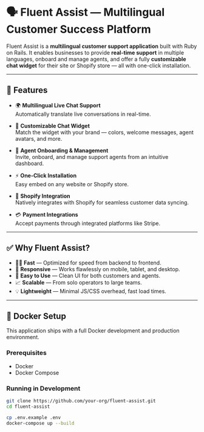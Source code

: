 # 🗣️ Fluent Assist — Multilingual Customer Success Platform

Fluent Assist is a **multilingual customer support application** built with Ruby on Rails. It enables businesses to provide **real-time support** in multiple languages, onboard and manage agents, and offer a fully **customizable chat widget** for their site or Shopify store — all with one-click installation.

---

## 🚀 Features

- 🌍 **Multilingual Live Chat Support**  
  Automatically translate live conversations in real-time.

- 🎨 **Customizable Chat Widget**  
  Match the widget with your brand — colors, welcome messages, agent avatars, and more.

- 👥 **Agent Onboarding & Management**  
  Invite, onboard, and manage support agents from an intuitive dashboard.

- ⚡ **One-Click Installation**  
  Easy embed on any website or Shopify store.

- 🛒 **Shopify Integration**  
  Natively integrates with Shopify for seamless customer data syncing.

- 💳 **Payment Integrations**  
  Accept payments through integrated platforms like Stripe.

---

## ✅ Why Fluent Assist?

- 🏃‍♂️ **Fast** — Optimized for speed from backend to frontend.  
- 📱 **Responsive** — Works flawlessly on mobile, tablet, and desktop.  
- 🧠 **Easy to Use** — Clean UI for both customers and agents.  
- 📈 **Scalable** — From solo operators to large teams.  
- 💡 **Lightweight** — Minimal JS/CSS overhead, fast load times.

---

## 🐳 Docker Setup

This application ships with a full Docker development and production environment.

### Prerequisites

- Docker
- Docker Compose

### Running in Development

```bash
git clone https://github.com/your-org/fluent-assist.git
cd fluent-assist

cp .env.example .env
docker-compose up --build
```
